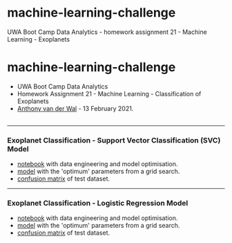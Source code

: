 # machine-learning-challenge
UWA Boot Camp Data Analytics - homework assignment 21 - Machine Learning - Exoplanets

# machine-learning-challenge
- UWA Boot Camp Data Analytics
- Homework Assignment 21 - Machine Learning - Classification of Exoplanets
- [Anthony van der Wal](https://anthonyvanderwal.github.io/my-first.html) - 13 February 2021.
<br><br>

---
### Exoplanet Classification - Support Vector Classification (SVC) Model
- [notebook](./model1_svc.ipynb/) with data engineering and model optimisation.
- [model](./analysis/anthony_vanderwal_svc.sav) with the 'optimum' parameters from a grid search.
- [confusion matrix](./analysis/anthony_vanderwal_svc.png) of test dataset.

---
### Exoplanet Classification - Logistic Regression Model
- [notebook](./model2_logreg.ipynb/) with data engineering and model optimisation.
- [model](./analysis/anthony_vanderwal_logreg.sav) with the 'optimum' parameters from a grid search.
- [confusion matrix](./analysis/anthony_vanderwal_logreg.png) of test dataset.
